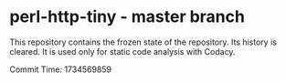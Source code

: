 # perl-http-tiny - master branch

This repository contains the frozen state of the repository.
Its history is cleared. It is used only for static code
analysis with Codacy.

Commit Time: 1734569859